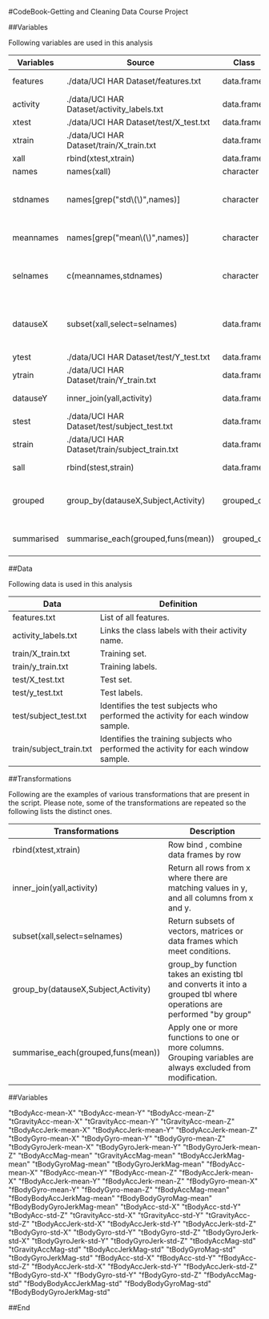 #CodeBook-Getting and Cleaning Data Course Project

##Variables

Following variables are used in this analysis


| Variables  | Source                                         | Class      | Usage                                        |
|------------|------------------------------------------------|------------|----------------------------------------------|
| features   | ./data/UCI HAR Dataset/features.txt            | data.frame | Initialise features                          |
| activity   | ./data/UCI HAR Dataset/activity_labels.txt     | data.frame | Initialise activities                        |
| xtest      | ./data/UCI HAR Dataset/test/X_test.txt         | data.frame | X_test  data                                 |
| xtrain     | ./data/UCI HAR Dataset/train/X_train.txt       | data.frame | X_train data                                 |
| xall       | rbind(xtest,xtrain)                            | data.frame | All X data                                   |
| names      | names(xall)                                    | character  | Names of X                                   |
| stdnames   | names[grep("std\\(\\)",names)]                 | character  | Feature names with standard deviation        |
| meannames  | names[grep("mean\\(\\)",names)]                | character  | Fetaure names with mean                      |
| selnames   | c(meannames,stdnames)                          | character  | Names with std deviation and mean            |
| datauseX   | subset(xall,select=selnames)                   | data.frame | X data with selected means and std deviation |
| ytest      | ./data/UCI HAR Dataset/test/Y_test.txt         | data.frame | Y_test data                                  |
| ytrain     | ./data/UCI HAR Dataset/train/Y_train.txt       | data.frame | Y_train data                                 |
| datauseY   | inner_join(yall,activity)                      | data.frame | All Y train data                             |
| stest      | ./data/UCI HAR Dataset/test/subject_test.txt   | data.frame | subject_test data                            |
| strain     | ./data/UCI HAR Dataset/train/subject_train.txt | data.frame | subject_train data                           |
| sall       | rbind(stest,strain)                            | data.frame | subject all data                             |
| grouped    | group_by(datauseX,Subject,Activity)            | grouped_df | Data grouped by Subject and Activity         |
| summarised | summarise_each(grouped,funs(mean))             | grouped_df | Summarised data with mean                    |


##Data

Following data is used in this analysis

| Data                    | Definition                                                                          |
|-------------------------|-------------------------------------------------------------------------------------|
| features.txt            | List of all features.                                                               |
| activity_labels.txt     | Links the class labels with their activity name.                                    |
| train/X_train.txt       | Training set.                                                                       |
| train/y_train.txt       | Training labels.                                                                    |
| test/X_test.txt         | Test set.                                                                           |
| test/y_test.txt         | Test labels.                                                                        |
| test/subject_test.txt   | Identifies the test subjects who performed the activity for each window sample.     |
| train/subject_train.txt | Identifies the training subjects who performed the activity for each window sample. |


##Transformations

Following are the examples of various transformations that are present in the script.
Please note, some of the transformations are repeated so the following lists the distinct ones.

| Transformations                     | Description                                                                                                          |
|-------------------------------------|----------------------------------------------------------------------------------------------------------------------|
| rbind(xtest,xtrain)                 | Row bind , combine data frames by row                                                                                |
| inner_join(yall,activity)           | Return all rows from x where there are matching values in y, and all columns from x and y.                           |
| subset(xall,select=selnames)        | Return subsets of vectors, matrices or data frames which meet conditions.                                            |
| group_by(datauseX,Subject,Activity) | group_by function takes an existing tbl and converts it into a grouped tbl where operations are performed "by group" |
| summarise_each(grouped,funs(mean))  | Apply one or more functions to one or more columns. Grouping variables are always excluded from modification.        |


##Variables 

"tBodyAcc-mean-X" "tBodyAcc-mean-Y" "tBodyAcc-mean-Z" "tGravityAcc-mean-X" "tGravityAcc-mean-Y" "tGravityAcc-mean-Z" "tBodyAccJerk-mean-X" "tBodyAccJerk-mean-Y" "tBodyAccJerk-mean-Z" "tBodyGyro-mean-X" "tBodyGyro-mean-Y" "tBodyGyro-mean-Z" "tBodyGyroJerk-mean-X" "tBodyGyroJerk-mean-Y" "tBodyGyroJerk-mean-Z" "tBodyAccMag-mean" "tGravityAccMag-mean" "tBodyAccJerkMag-mean" "tBodyGyroMag-mean" "tBodyGyroJerkMag-mean" "fBodyAcc-mean-X" "fBodyAcc-mean-Y" "fBodyAcc-mean-Z" "fBodyAccJerk-mean-X" "fBodyAccJerk-mean-Y" "fBodyAccJerk-mean-Z" "fBodyGyro-mean-X" "fBodyGyro-mean-Y" "fBodyGyro-mean-Z" "fBodyAccMag-mean" "fBodyBodyAccJerkMag-mean" "fBodyBodyGyroMag-mean" "fBodyBodyGyroJerkMag-mean" "tBodyAcc-std-X" "tBodyAcc-std-Y" "tBodyAcc-std-Z" "tGravityAcc-std-X" "tGravityAcc-std-Y" "tGravityAcc-std-Z" "tBodyAccJerk-std-X" "tBodyAccJerk-std-Y" "tBodyAccJerk-std-Z" "tBodyGyro-std-X" "tBodyGyro-std-Y" "tBodyGyro-std-Z" "tBodyGyroJerk-std-X" "tBodyGyroJerk-std-Y" "tBodyGyroJerk-std-Z" "tBodyAccMag-std" "tGravityAccMag-std" "tBodyAccJerkMag-std" "tBodyGyroMag-std" "tBodyGyroJerkMag-std" "fBodyAcc-std-X" "fBodyAcc-std-Y" "fBodyAcc-std-Z" "fBodyAccJerk-std-X" "fBodyAccJerk-std-Y" "fBodyAccJerk-std-Z" "fBodyGyro-std-X" "fBodyGyro-std-Y" "fBodyGyro-std-Z" "fBodyAccMag-std" "fBodyBodyAccJerkMag-std" "fBodyBodyGyroMag-std" "fBodyBodyGyroJerkMag-std"

##End